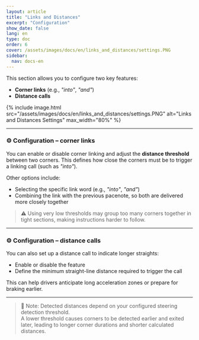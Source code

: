 ```yaml
---
layout: article
title: "Links and Distances"
excerpt: "Configuration"
show_date: false
lang: en
type: doc
order: 6
cover: /assets/images/docs/en/links_and_distances/settings.PNG
sidebar:
  nav: docs-en
---
```


This section allows you to configure two key features:

- **Corner links** (e.g., *"into"*, *"and"*)
- **Distance calls**

{% include image.html
   src="/assets/images/docs/en/links_and_distances/settings.PNG"
   alt="Links and Distances Settings"
   max_width="80%" %}

---

### ⚙️ Configuration – corner links

You can enable or disable corner linking and adjust the **distance threshold** between two corners. This defines how close the corners must be to trigger a linking call (such as *"into"*).

Other options include:

- Selecting the specific link word (e.g., *"into"*, *"and"*)
- Combining the link with the previous pacenote, so both are delivered more closely together

> ⚠️ Using very low thresholds may group too many corners together in tight sections, making instructions harder to follow.

---

### ⚙️ Configuration – distance calls

You can also set up a distance call to indicate longer straights:

- Enable or disable the feature
- Define the minimum straight-line distance required to trigger the call

This can help drivers anticipate long acceleration zones or prepare for braking earlier.

---

> 📌 Note: Detected distances depend on your configured steering detection threshold.  
> A lower threshold causes corners to be detected earlier and exited later, leading to longer corner durations and shorter calculated distances.
